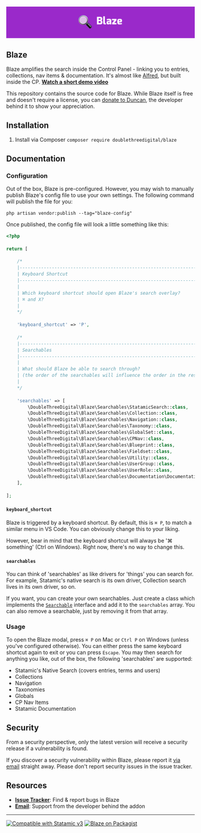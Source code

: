![Banner](https://raw.githubusercontent.com/doublethreedigital/blaze/main/banner.png)

## Blaze

Blaze amplifies the search inside the Control Panel - linking you to entries, collections, nav items & documentation. It's almost like [Alfred](https://www.alfredapp.com/), but built inside the CP. [**Watch a short demo video**](https://www.loom.com/share/921195d9d2074811af4ba1179623008b)

This repository contains the source code for Blaze. While Blaze itself is free and doesn't require a license, you can [donate to Duncan](https://duncanmcclean.com/donate), the developer behind it to show your appreciation.

## Installation

1. Install via Composer `composer require doublethreedigital/blaze`

## Documentation

### Configuration

Out of the box, Blaze is pre-configured. However, you may wish to manually publish Blaze's config file to use your own settings. The following command will publish the file for you:

```
php artisan vendor:publish --tag="blaze-config"
```

Once published, the config file will look a little something like this:

```php
<?php

return [

    /*
    |--------------------------------------------------------------------------
    | Keyboard Shortcut
    |--------------------------------------------------------------------------
    |
    | Which keyboard shortcut should open Blaze's search overlay?
    | ⌘ and X?
    |
    */

    'keyboard_shortcut' => 'P',

    /*
    |--------------------------------------------------------------------------
    | Searchables
    |--------------------------------------------------------------------------
    |
    | What should Blaze be able to search through?
    | (the order of the searchables will influence the order in the results)
    |
    */

    'searchables' => [
        \DoubleThreeDigital\Blaze\Searchables\StatamicSearch::class,
        \DoubleThreeDigital\Blaze\Searchables\Collection::class,
        \DoubleThreeDigital\Blaze\Searchables\Navigation::class,
        \DoubleThreeDigital\Blaze\Searchables\Taxonomy::class,
        \DoubleThreeDigital\Blaze\Searchables\GlobalSet::class,
        \DoubleThreeDigital\Blaze\Searchables\CPNav::class,
        \DoubleThreeDigital\Blaze\Searchables\Blueprint::class,
        \DoubleThreeDigital\Blaze\Searchables\Fieldset::class,
        \DoubleThreeDigital\Blaze\Searchables\Utility::class,
        \DoubleThreeDigital\Blaze\Searchables\UserGroup::class,
        \DoubleThreeDigital\Blaze\Searchables\UserRole::class,
        \DoubleThreeDigital\Blaze\Searchables\Documentation\Documentation::class,
    ],

];
```

#### `keyboard_shortcut`

Blaze is triggered by a keyboard shortcut. By default, this is `⌘ P`, to match a similar menu in VS Code. You can obviously change this to your liking.

However, bear in mind that the keyboard shortcut will always be '⌘ something' (Ctrl on Windows). Right now, there's no way to change this.

#### `searchables`

You can think of 'searchables' as like drivers for 'things' you can search for. For example, Statamic's native search is its own driver, Collection search lives in its own driver, so on.

If you want, you can create your own searchables. Just create a class which implements the [`Searchable`](https://github.com/doublethreedigital/blaze/blob/main/src/Contracts/Searchable.php) interface and add it to the `searchables` array. You can also remove a searchable, just by removing it from that array.

### Usage

To open the Blaze modal, press `⌘ P` on Mac or `Ctrl P` on Windows (unless you've configured otherwise). You can either press the same keyboard shortcut again to exit or you can press `Escape`. You may then search for anything you like, out of the box, the following 'searchables' are supported:

* Statamic's Native Search (covers entries, terms and users)
* Collections
* Navigation
* Taxonomies
* Globals
* CP Nav Items
* Statamic Documentation

## Security

From a security perspective, only the latest version will receive a security release if a vulnerability is found.

If you discover a security vulnerability within Blaze, please report it [via email](mailto:duncan@doublethree.digital) straight away. Please don't report security issues in the issue tracker.

## Resources

* [**Issue Tracker**](https://github.com/doublethreedigital/blaze/issues): Find & report bugs in Blaze
* [**Email**](mailto:duncan@doublethree.digital): Support from the developer behind the addon

---

<p>
<a href="https://statamic.com"><img src="https://img.shields.io/badge/Statamic-3.0+-FF269E?style=for-the-badge" alt="Compatible with Statamic v3"></a>
<a href="https://packagist.org/packages/doublethreedigital/blaze/stats"><img src="https://img.shields.io/packagist/v/doublethreedigital/blaze?style=for-the-badge" alt="Blaze on Packagist"></a>
</p>
